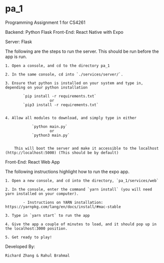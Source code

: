 # pa_1

Programming Assignment 1 for CS4261

Backend: Python Flask
Front-End: React Native with Expo


Server: Flask

The following are the steps to run the server. This should be run before the app
is run.

    1. Open a console, and cd to the directory pa_1

    2. In the same console, cd into `./services/server/`.

    3. Ensure that python is installed on your system and type in, depending on your python installation

            `pip install -r requirements.txt`
                        or
            `pip3 install -r requirements.txt`


    4. Allow all modules to download, and simply type in either

                `python main.py`
                        or
                `python3 main.py`


        This will boot the server and make it accessible to the localhost (http://localhost:5000) (This should be by default)



Front-End: React Web App

The following instructions highlight how to run the expo app.

    1. Open a new console, and cd into the directory, `pa_1/services/web`

    2. In the console, enter the command `yarn install` (you will need yarn installed on your computer).

            - Instructions on YARN installation: https://yarnpkg.com/lang/en/docs/install/#mac-stable

    3. Type in `yarn start` to run the app

    4. Give the app a couple of minutes to load, and it should pop up in the localhost:3000 position.

    5. Get ready to play!


Developed By:

    Richard Zhang & Rahul Brahmal
